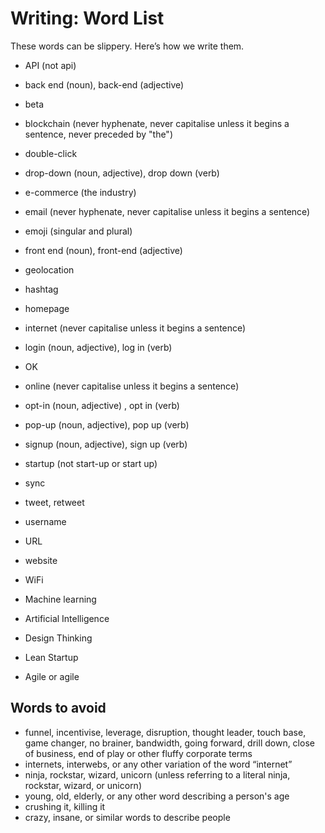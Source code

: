 # Writing: Word List

These words can be slippery. Here’s how we write them.

- API (not api)
- back end (noun), back-end (adjective)
- beta
- blockchain (never hyphenate, never capitalise unless it begins a sentence, never preceded by "the")
- double-click
- drop-down (noun, adjective), drop down (verb)
- e-commerce (the industry)
- email (never hyphenate, never capitalise unless it begins a sentence)
- emoji (singular and plural)
- front end (noun), front-end (adjective)
- geolocation
- hashtag
- homepage
- internet (never capitalise unless it begins a sentence)
- login (noun, adjective), log in (verb)
- OK
- online (never capitalise unless it begins a sentence)
- opt-in (noun, adjective) , opt in (verb)
- pop-up (noun, adjective), pop up (verb)
- signup (noun, adjective), sign up (verb)
- startup (not start-up or start up)
- sync
- tweet, retweet
- username
- URL
- website
- WiFi

- Machine learning
- Artificial Intelligence
- Design Thinking
- Lean Startup
- Agile or agile

## Words to avoid

- funnel, incentivise, leverage, disruption, thought leader, touch base, game changer, no brainer, bandwidth, going forward, drill down, close of business, end of play or other fluffy corporate terms
- internets, interwebs, or any other variation of the word “internet”
- ninja, rockstar, wizard, unicorn (unless referring to a literal ninja, rockstar, wizard, or unicorn)
- young, old, elderly, or any other word describing a person's age
- crushing it, killing it
- crazy, insane, or similar words to describe people
